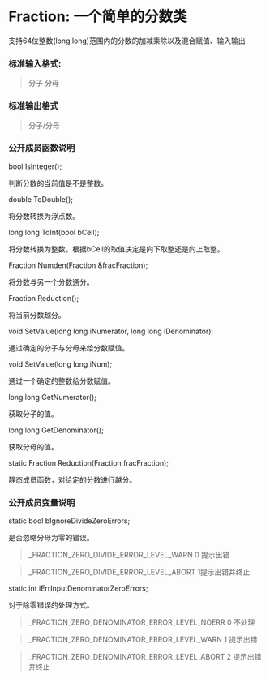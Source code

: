 # Fraction: 一个简单的分数类

支持64位整数(long long)范围内的分数的加减乘除以及混合赋值、输入输出

### 标准输入格式:

> 分子 分母

### 标准输出格式

> 分子/分母

### 公开成员函数说明

  bool IsInteger();
  
  判断分数的当前值是不是整数。
	
  double ToDouble();
  
  将分数转换为浮点数。
	
  long long ToInt(bool bCeil);
  
  将分数转换为整数。根据bCeil的取值决定是向下取整还是向上取整。
	
  Fraction Numden(Fraction &fracFraction);
  
  将分数与另一个分数通分。
	
  Fraction Reduction();
  
  将当前分数越分。
	
  void SetValue(long long iNumerator, long long iDenominator);
  
  通过确定的分子与分母来给分数赋值。
	
  void SetValue(long long iNum);
  
  通过一个确定的整数给分数赋值。
	
  long long GetNumerator();
  
  获取分子的值。
	
  long long GetDenominator();
  
  获取分母的值。
  
  static Fraction Reduction(Fraction fracFraction);
  
  静态成员函数，对给定的分数进行越分。

### 公开成员变量说明
	
  static bool bIgnoreDivideZeroErrors;
  
  是否忽略分母为零的错误。
  
  > _FRACTION_ZERO_DIVIDE_ERROR_LEVEL_WARN 0 提示出错
  
  > _FRACTION_ZERO_DIVIDE_ERROR_LEVEL_ABORT 1提示出错并终止
	
  static int iErrInputDenominatorZeroErrors;
  
  对于除零错误的处理方式。
  
  > _FRACTION_ZERO_DENOMINATOR_ERROR_LEVEL_NOERR 0 不处理
  
  > _FRACTION_ZERO_DENOMINATOR_ERROR_LEVEL_WARN 1 提示出错
  
  > _FRACTION_ZERO_DENOMINATOR_ERROR_LEVEL_ABORT 2 提示出错并终止
